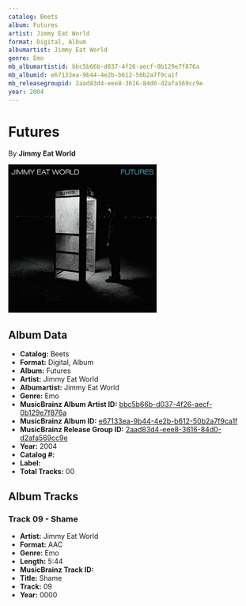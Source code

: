 ```yaml
---
catalog: Beets
album: Futures
artist: Jimmy Eat World
format: Digital, Album
albumartist: Jimmy Eat World
genre: Emo
mb_albumartistid: bbc5b66b-d037-4f26-aecf-0b129e7f876a
mb_albumid: e67133ea-9b44-4e2b-b612-50b2a7f9ca1f
mb_releasegroupid: 2aad83d4-eee8-3616-84d0-d2afa569cc9e
year: 2004
---
```


# Futures

By **Jimmy Eat World**

![](../../assets/beetscovers/Jimmy_Eat_World-Futures.jpg)

## Album Data

- **Catalog:** Beets
- **Format:** Digital, Album
- **Album:** Futures
- **Artist:** Jimmy Eat World
- **Albumartist:** Jimmy Eat World
- **Genre:** Emo
- **MusicBrainz Album Artist ID:** [bbc5b66b-d037-4f26-aecf-0b129e7f876a](https://musicbrainz.org/artist/bbc5b66b-d037-4f26-aecf-0b129e7f876a)
- **MusicBrainz Album ID:** [e67133ea-9b44-4e2b-b612-50b2a7f9ca1f](https://musicbrainz.org/release/e67133ea-9b44-4e2b-b612-50b2a7f9ca1f)
- **MusicBrainz Release Group ID:** [2aad83d4-eee8-3616-84d0-d2afa569cc9e](https://musicbrainz.org/release-group/2aad83d4-eee8-3616-84d0-d2afa569cc9e)
- **Year:** 2004
- **Catalog #:** 
- **Label:** 
- **Total Tracks:** 00

## Album Tracks

### Track 09 - Shame

- **Artist:** Jimmy Eat World
- **Format:** AAC
- **Genre:** Emo
- **Length:** 5:44
- **MusicBrainz Track ID:** [](https://musicbrainz.org/recording/)
- **Title:** Shame
- **Track:** 09
- **Year:** 0000

